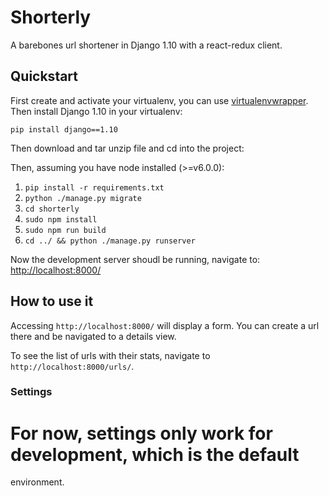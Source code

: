 # Shorterly #

A barebones url shortener in Django 1.10 with a react-redux client.

## Quickstart ##


First create and activate your virtualenv, you can use [virtualenvwrapper](https://virtualenvwrapper.readthedocs.org/en/latest/). Then install Django 1.10 in your virtualenv:

    pip install django==1.10

Then download and tar unzip file and cd into the project:

Then, assuming you have node installed (>=v6.0.0):

1. `pip install -r requirements.txt`
2. `python ./manage.py migrate`
3. `cd shorterly`
4. `sudo npm install`
5. `sudo npm run build`
6. `cd ../ && python ./manage.py runserver`

Now the development server shoudl be running, navigate to: [http://localhost:8000/](http://localhost:8000/)

## How to use it ##

Accessing `http://localhost:8000/` will display a form. You can create a
url there and be navigated to a details view.

To see the list of urls with their stats, navigate to `http://localhost:8000/urls/`.

### Settings ###

# For now, settings only work for development, which is the default
environment.
